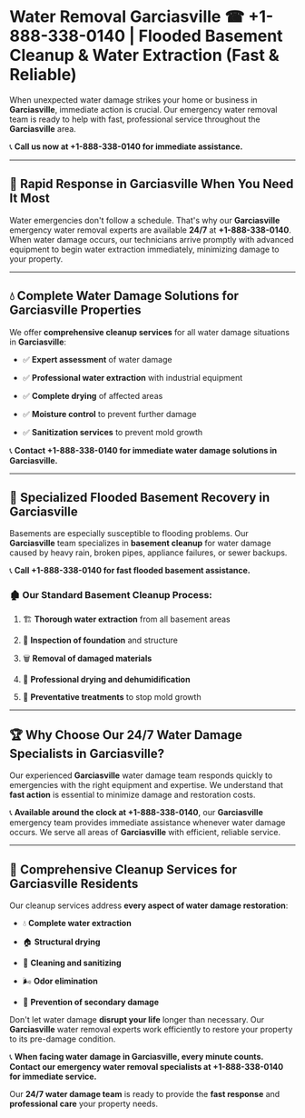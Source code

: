 # Water Removal Garciasville ☎ +1-888-338-0140 | Flooded Basement Cleanup & Water Extraction (Fast & Reliable)

When unexpected water damage strikes your home or business in **Garciasville**, immediate action is crucial. Our emergency water removal team is ready to help with fast, professional service throughout the **Garciasville** area. 

📞 **Call us now at +1-888-338-0140 for immediate assistance.**
---
## 🚀 Rapid Response in Garciasville When You Need It Most
Water emergencies don't follow a schedule. That's why our **Garciasville** emergency water removal experts are available **24/7** at **+1-888-338-0140**. When water damage occurs, our technicians arrive promptly with advanced equipment to begin water extraction immediately, minimizing damage to your property.
---
## 💧 Complete Water Damage Solutions for Garciasville Properties
We offer **comprehensive cleanup services** for all water damage situations in **Garciasville**:
- ✅ **Expert assessment** of water damage  
- ✅ **Professional water extraction** with industrial equipment  
- ✅ **Complete drying** of affected areas  
- ✅ **Moisture control** to prevent further damage  
- ✅ **Sanitization services** to prevent mold growth  
📞 **Contact +1-888-338-0140 for immediate water damage solutions in Garciasville.**
---
## 🌊 Specialized Flooded Basement Recovery in Garciasville
Basements are especially susceptible to flooding problems. Our **Garciasville** team specializes in **basement cleanup** for water damage caused by heavy rain, broken pipes, appliance failures, or sewer backups. 
📞 **Call +1-888-338-0140 for fast flooded basement assistance.**
### 🏚️ Our Standard Basement Cleanup Process:
1. 🏗️ **Thorough water extraction** from all basement areas  
2. 🔎 **Inspection of foundation** and structure  
3. 🗑️ **Removal of damaged materials**  
4. 💨 **Professional drying and dehumidification**  
5. 🚫 **Preventative treatments** to stop mold growth  
---
## 🏆 Why Choose Our 24/7 Water Damage Specialists in Garciasville?
Our experienced **Garciasville** water damage team responds quickly to emergencies with the right equipment and expertise. We understand that **fast action** is essential to minimize damage and restoration costs.
📞 **Available around the clock at +1-888-338-0140**, our **Garciasville** emergency team provides immediate assistance whenever water damage occurs. We serve all areas of **Garciasville** with efficient, reliable service.
---
## 🧹 Comprehensive Cleanup Services for Garciasville Residents
Our cleanup services address **every aspect of water damage restoration**:
- 💧 **Complete water extraction**  
- 🏠 **Structural drying**  
- 🧼 **Cleaning and sanitizing**  
- 🌬️ **Odor elimination**  
- 🚫 **Prevention of secondary damage**  
Don't let water damage **disrupt your life** longer than necessary. Our **Garciasville** water removal experts work efficiently to restore your property to its pre-damage condition.
📞 **When facing water damage in Garciasville, every minute counts. Contact our emergency water removal specialists at +1-888-338-0140 for immediate service.**
Our **24/7 water damage team** is ready to provide the **fast response** and **professional care** your property needs.
